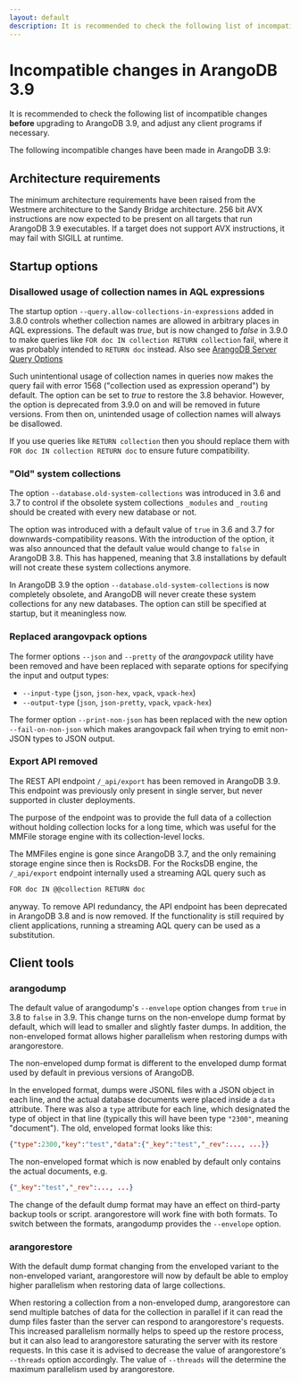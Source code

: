 ```yaml
---
layout: default
description: It is recommended to check the following list of incompatible changes before upgrading to ArangoDB 3.9
---
```

Incompatible changes in ArangoDB 3.9
====================================

It is recommended to check the following list of incompatible changes **before**
upgrading to ArangoDB 3.9, and adjust any client programs if necessary.

The following incompatible changes have been made in ArangoDB 3.9:

Architecture requirements
-------------------------

The minimum architecture requirements have been raised from the Westmere
architecture to the Sandy Bridge architecture. 256 bit AVX instructions are
now expected to be present on all targets that run ArangoDB 3.9 executables.
If a target does not support AVX instructions, it may fail with SIGILL at
runtime.

Startup options
---------------

### Disallowed usage of collection names in AQL expressions

The startup option `--query.allow-collections-in-expressions` added in 3.8.0
controls whether collection names are allowed in arbitrary places in AQL
expressions. The default was *true*, but is now changed to *false* in 3.9.0 to
make queries like `FOR doc IN collection RETURN collection` fail, where it was
probably intended to `RETURN doc` instead. Also see
[ArangoDB Server Query Options](programs-arangod-query.html#allowing-the-usage-of-collection-names-in-aql-expressions)

Such unintentional usage of collection names in queries now makes the query
fail with error 1568 ("collection used as expression operand") by default.
The option can be set to *true* to restore the 3.8 behavior. However, the
option is deprecated from 3.9.0 on and will be removed in future versions.
From then on, unintended usage of collection names will always be disallowed.

If you use queries like `RETURN collection` then you should replace them with
`FOR doc IN collection RETURN doc` to ensure future compatibility.

### "Old" system collections

The option `--database.old-system-collections` was introduced in 3.6 and 3.7
to control if the obsolete system collections `_modules` and `_routing` should
be created with every new database or not.

The option was introduced with a default value of `true` in 3.6 and 3.7 for
downwards-compatibility reasons. With the introduction of the option, it was
also announced that the default value would change to `false` in ArangoDB 3.8.
This has happened, meaning that 3.8 installations by default will not create
these system collections anymore.

In ArangoDB 3.9 the option `--database.old-system-collections` is now
completely obsolete, and ArangoDB will never create these system collections
for any new databases. The option can still be specified at startup, but it
meaningless now.

### Replaced arangovpack options

The former options `--json` and `--pretty` of the *arangovpack* utility
have been removed and have been replaced with separate options for specifying
the input and output types:

- `--input-type` (`json`, `json-hex`, `vpack`, `vpack-hex`)
- `--output-type` (`json`, `json-pretty`, `vpack`, `vpack-hex`)

The former option `--print-non-json` has been replaced with the new option
`--fail-on-non-json` which makes arangovpack fail when trying to emit non-JSON
types to JSON output.

### Export API removed

The REST API endpoint `/_api/export` has been removed in ArangoDB 3.9.
This endpoint was previously only present in single server, but never
supported in cluster deployments.

The purpose of the endpoint was to provide the full data of a collection
without holding collection locks for a long time, which was useful for
the MMFile storage engine with its collection-level locks.

The MMFiles engine is gone since ArangoDB 3.7, and the only remaining
storage engine since then is RocksDB. For the RocksDB engine, the
`/_api/export` endpoint internally used a streaming AQL query such as

```js
FOR doc IN @@collection RETURN doc
```

anyway. To remove API redundancy, the API endpoint has been deprecated
in ArangoDB 3.8 and is now removed. If the functionality is still required
by client applications, running a streaming AQL query can be used as a
substitution.

Client tools
------------

### arangodump

The default value of arangodump's `--envelope` option changes from `true`
in 3.8 to `false` in 3.9. This change turns on the non-envelope dump
format by default, which will lead to smaller and slightly faster dumps.
In addition, the non-enveloped format allows higher parallelism when
restoring dumps with arangorestore.

The non-enveloped dump format is different to the enveloped dump format
used by default in previous versions of ArangoDB.

In the enveloped format, dumps were JSONL files with a JSON object in each
line, and the actual database documents were placed inside a `data` attribute.
There was also a `type` attribute for each line, which designated
the type of object in that line (typically this will have been type `"2300"`,
meaning "document"). The old, enveloped format looks like this:

```json
{"type":2300,"key":"test","data":{"_key":"test","_rev":..., ...}}
```

The non-enveloped format which is now enabled by default only contains the
actual documents, e.g.

```json
{"_key":"test","_rev":..., ...}
```

The change of the default dump format may have an effect on third-party
backup tools or script. arangorestore will work fine with both formats.
To switch between the formats, arangodump provides the `--envelope` option.

### arangorestore

With the default dump format changing from the enveloped variant to the
non-enveloped variant, arangorestore will now by default be able to employ
higher parallelism when restoring data of large collections.

When restoring a collection from a non-enveloped dump, arangorestore can
send multiple batches of data for the collection in parallel if it can read
the dump files faster than the server can respond to arangorestore's requests.
This increased parallelism normally helps to speed up the restore process,
but it can also lead to arangorestore saturating the server with its restore
requests.
In this case it is advised to decrease the value of arangorestore's `--threads`
option accordingly. The value of `--threads` will the determine the maximum
parallelism used by arangorestore.

